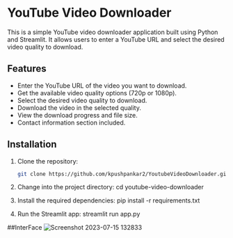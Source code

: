# YouTube Video Downloader

This is a simple YouTube video downloader application built using Python and Streamlit. It allows users to enter a YouTube URL and select the desired video quality to download.

## Features

- Enter the YouTube URL of the video you want to download.
- Get the available video quality options (720p or 1080p).
- Select the desired video quality to download.
- Download the video in the selected quality.
- View the download progress and file size.
- Contact information section included.

## Installation

1. Clone the repository:

   ```bash
   git clone https://github.com/kpushpankar2/YoutubeVideoDownloader.git
2.  Change into the project directory: cd youtube-video-downloader
3.  Install the required dependencies:  pip install -r requirements.txt
4.  Run the Streamlit app: streamlit run app.py

##InterFace
![Screenshot 2023-07-15 132833](https://github.com/kpushpankar2/YoutubeVideoDownloader/assets/99396103/f17233f6-d4c8-4547-b46a-e71a578a4af0)
